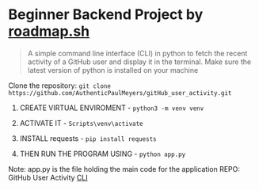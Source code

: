 # Beginner Backend Project by [roadmap.sh](https://roadmap.sh/projects/github-user-activity)
> A simple command line interface (CLI) in python to fetch the recent activity of a GitHub user and display it in the terminal.
Make sure the latest version of python is installed on your machine

Clone the repository:
`git clone https://github.com/AuthenticPaulMeyers/gitHub_user_activity.git`


1. CREATE VIRTUAL ENVIROMENT - 
  `python3 -m venv venv`
  
2. ACTIVATE IT - 
  `Scripts\venv\activate`
  
3. INSTALL requests - 
  `pip install requests`

4. THEN RUN THE PROGRAM USING - 
  `python app.py`

Note: app.py is the file holding the main code for the application
REPO: GitHub User Activity [CLI](https://github.com/AuthenticPaulMeyers/gitHub_user_activity)
